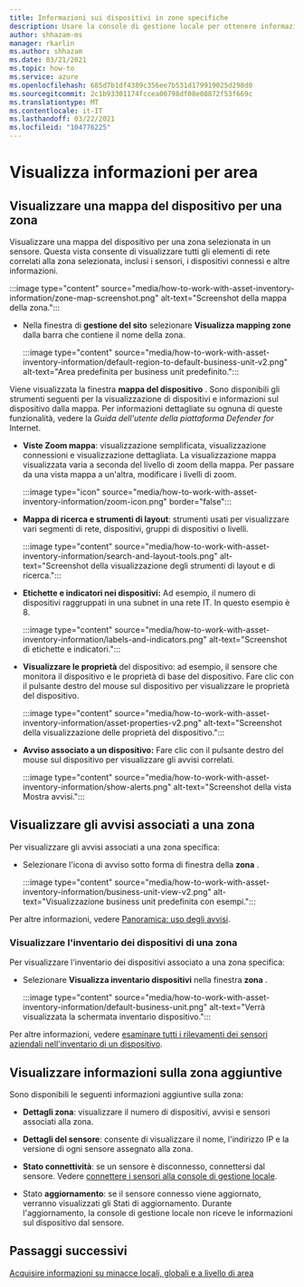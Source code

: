 ```yaml
---
title: Informazioni sui dispositivi in zone specifiche
description: Usare la console di gestione locale per ottenere informazioni complete sulla visualizzazione per zona specifica
author: shhazam-ms
manager: rkarlin
ms.author: shhazam
ms.date: 03/21/2021
ms.topic: how-to
ms.service: azure
ms.openlocfilehash: 685d7b1df4389c356ee7b531d179919025d298d0
ms.sourcegitcommit: 2c1b93301174fccea00798df08e08872f53f669c
ms.translationtype: MT
ms.contentlocale: it-IT
ms.lasthandoff: 03/22/2021
ms.locfileid: "104776225"
---
```

# <a name="view-information-per-zone"></a>Visualizza informazioni per area


## <a name="view-a-device-map-for-a-zone"></a>Visualizzare una mappa del dispositivo per una zona

Visualizzare una mappa del dispositivo per una zona selezionata in un sensore. Questa vista consente di visualizzare tutti gli elementi di rete correlati alla zona selezionata, inclusi i sensori, i dispositivi connessi e altre informazioni.

:::image type="content" source="media/how-to-work-with-asset-inventory-information/zone-map-screenshot.png" alt-text="Screenshot della mappa della zona.":::


- Nella finestra di **gestione del sito** selezionare **Visualizza mapping zone** dalla barra che contiene il nome della zona.

  :::image type="content" source="media/how-to-work-with-asset-inventory-information/default-region-to-default-business-unit-v2.png" alt-text="Area predefinita per business unit predefinito.":::

Viene visualizzata la finestra **mappa del dispositivo** . Sono disponibili gli strumenti seguenti per la visualizzazione di dispositivi e informazioni sul dispositivo dalla mappa. Per informazioni dettagliate su ognuna di queste funzionalità, vedere la *Guida dell'utente della piattaforma Defender for* Internet.

- **Viste Zoom mappa**: visualizzazione semplificata, visualizzazione connessioni e visualizzazione dettagliata. La visualizzazione mappa visualizzata varia a seconda del livello di zoom della mappa. Per passare da una vista mappa a un'altra, modificare i livelli di zoom.

  :::image type="icon" source="media/how-to-work-with-asset-inventory-information/zoom-icon.png" border="false":::

- **Mappa di ricerca e strumenti di layout**: strumenti usati per visualizzare vari segmenti di rete, dispositivi, gruppi di dispositivi o livelli.

  :::image type="content" source="media/how-to-work-with-asset-inventory-information/search-and-layout-tools.png" alt-text="Screenshot della visualizzazione degli strumenti di layout e di ricerca.":::

- **Etichette e indicatori nei dispositivi:** Ad esempio, il numero di dispositivi raggruppati in una subnet in una rete IT. In questo esempio è 8.

  :::image type="content" source="media/how-to-work-with-asset-inventory-information/labels-and-indicators.png" alt-text="Screenshot di etichette e indicatori.":::

- **Visualizzare le proprietà** del dispositivo: ad esempio, il sensore che monitora il dispositivo e le proprietà di base del dispositivo. Fare clic con il pulsante destro del mouse sul dispositivo per visualizzare le proprietà del dispositivo.

  :::image type="content" source="media/how-to-work-with-asset-inventory-information/asset-properties-v2.png" alt-text="Screenshot della visualizzazione delle proprietà del dispositivo.":::

- **Avviso associato a un dispositivo:** Fare clic con il pulsante destro del mouse sul dispositivo per visualizzare gli avvisi correlati.

  :::image type="content" source="media/how-to-work-with-asset-inventory-information/show-alerts.png" alt-text="Screenshot della vista Mostra avvisi.":::

## <a name="view-alerts-associated-with-a-zone"></a>Visualizzare gli avvisi associati a una zona

Per visualizzare gli avvisi associati a una zona specifica:

- Selezionare l'icona di avviso sotto forma di finestra della **zona** . 

  :::image type="content" source="media/how-to-work-with-asset-inventory-information/business-unit-view-v2.png" alt-text="Visualizzazione business unit predefinita con esempi.":::

Per altre informazioni, vedere [Panoramica: uso degli avvisi](how-to-work-with-alerts-on-premises-management-console.md).

### <a name="view-the-device-inventory-of-a-zone"></a>Visualizzare l'inventario dei dispositivi di una zona

Per visualizzare l'inventario dei dispositivi associato a una zona specifica:

- Selezionare **Visualizza inventario dispositivi** nella finestra **zona** .

  :::image type="content" source="media/how-to-work-with-asset-inventory-information/default-business-unit.png" alt-text="Verrà visualizzata la schermata inventario dispositivo.":::

Per altre informazioni, vedere [esaminare tutti i rilevamenti dei sensori aziendali nell'inventario di un dispositivo](how-to-investigate-all-enterprise-sensor-detections-in-a-device-inventory.md).

## <a name="view-additional-zone-information"></a>Visualizzare informazioni sulla zona aggiuntive

Sono disponibili le seguenti informazioni aggiuntive sulla zona:

- **Dettagli zona**: visualizzare il numero di dispositivi, avvisi e sensori associati alla zona.

- **Dettagli del sensore**: consente di visualizzare il nome, l'indirizzo IP e la versione di ogni sensore assegnato alla zona.

- **Stato connettività**: se un sensore è disconnesso, connettersi dal sensore. Vedere [connettere i sensori alla console di gestione locale](how-to-activate-and-set-up-your-on-premises-management-console.md#connect-sensors-to-the-on-premises-management-console). 

- Stato **aggiornamento**: se il sensore connesso viene aggiornato, verranno visualizzati gli Stati di aggiornamento. Durante l'aggiornamento, la console di gestione locale non riceve le informazioni sul dispositivo dal sensore.

## <a name="next-steps"></a>Passaggi successivi

[Acquisire informazioni su minacce locali, globali e a livello di area](how-to-gain-insight-into-global-regional-and-local-threats.md)
